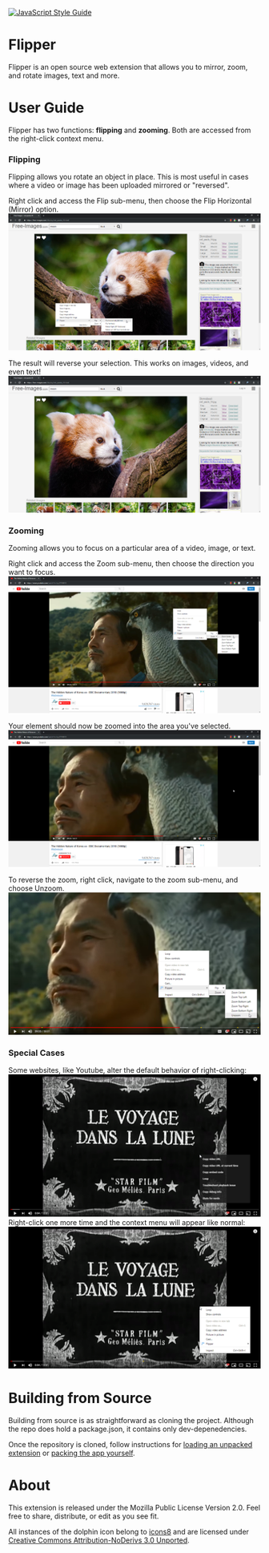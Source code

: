 [![JavaScript Style Guide](https://cdn.rawgit.com/standard/standard/master/badge.svg)](https://github.com/standard/standard)

# Flipper
Flipper is an open source web extension that allows you to mirror, zoom, and rotate images, text and more.

# User Guide
Flipper has two functions: **flipping** and **zooming**. Both are accessed from the right-click context menu.

### Flipping
Flipping allows you rotate an object in place. This is most useful in cases where a video or image has been uploaded mirrored or "reversed".

Right click and access the Flip sub-menu, then choose the Flip Horizontal (Mirror) option.
![Youtube's context menu replacement](assets/examples/default-step-1.png?raw=true)

The result will reverse your selection. This works on images, videos, and even text!
![Youtube's context menu replacement](assets/examples/default-step-2.png?raw=true)

### Zooming
Zooming allows you to focus on a particular area of a video, image, or text.

Right click and access the Zoom sub-menu, then choose the direction you want to focus.
![Youtube's context menu replacement](assets/examples/default-step-3.png?raw=true)

Your element should now be zoomed into the area you've selected.
![Youtube's context menu replacement](assets/examples/default-step-4.png?raw=true)

To reverse the zoom, right click, navigate to the zoom sub-menu, and choose Unzoom.
![Youtube's context menu replacement](assets/examples/default-step-5.png?raw=true)

### Special Cases
Some websites, like Youtube, alter the default behavior of right-clicking:
![Youtube's context menu replacement](assets/examples/youtube-step-1.png?raw=true)
Right-click one more time and the context menu will appear like normal:
![The default context menu reappears](assets/examples/youtube-step-2.png?raw=true)

# Building from Source
Building from source is as straightforward as cloning the project. Although the repo does hold a package.json, it contains only dev-depenedencies. 

Once the repository is cloned, follow instructions for [loading an unpacked extension](https://developer.chrome.com/extensions/getstarted#manifest) or [packing the app yourself](https://support.google.com/chrome/a/answer/2714278?hl=en).

# About
This extension is released under the Mozilla Public License Version 2.0. Feel free to share, distribute, or edit as you see fit.

All instances of the dolphin icon belong to [icons8](https://icons8.com/) and are licensed under [Creative Commons Attribution-NoDerivs 3.0 Unported](https://icons8.com/license).
